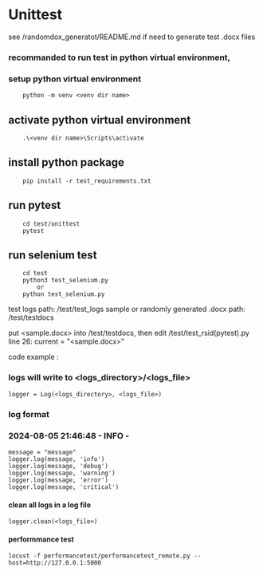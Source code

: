 # Unittest
see /randomdox_generatot/README.md if need to generate test .docx files

### recommanded to run test in python virtual environment, 
### setup python virtual environment
```
    python -m venv <venv dir name>
```
## activate python virtual environment
```
    .\<venv dir name>\Scripts\activate
```
## install python package
```
    pip install -r test_requirements.txt
```
## run pytest
```
    cd test/unittest
    pytest
```
## run selenium test
```
    cd test
    python3 test_selenium.py
        or 
    python test_selenium.py
```
    
test logs path: /test/test_logs
sample or randomly generated .docx path: /test/testdocs

put <sample.docx> into /test/testdocs, then edit /test/test_rsid(pytest).py line 26: 
    current = "<sample.docx>"


code example :
### logs will write to <logs_directory>/<logs_file>
    logger = Log(<logs_directory>, <logs_file>)

### log format
### 2024-08-05 21:46:48 - INFO - <message>
    message = "message"
    logger.log(message, 'info')
    logger.log(message, 'debug')
    logger.log(message, 'warning')
    logger.log(message, 'error')
    logger.log(message, 'critical')

#### clean all logs in a log file
    logger.clean(<logs_file>)

#### performmance test
    locust -f performancetest/performancetest_remote.py --host=http://127.0.0.1:5000
